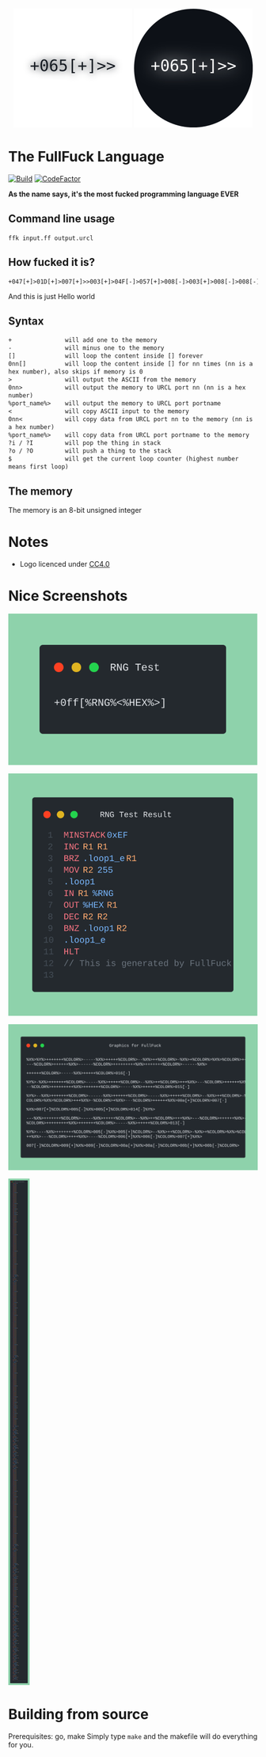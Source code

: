 <div align="center" width="32" height="32">

![FullFuck Logo](/assets/iconlight.svg#gh-light-mode-only)
![FullFuck Logo](/assets/icondark.svg#gh-dark-mode-only)

</div>

# The FullFuck Language
[![Build](https://github.com/funnsam/FullFuck/actions/workflows/build.yml/badge.svg?branch=main&event=push)](https://github.com/funnsam/FullFuck/actions/workflows/build.yml)
[![CodeFactor](https://www.codefactor.io/repository/github/funnsam/fullfuck/badge)](https://www.codefactor.io/repository/github/funnsam/fullfuck)

**As the name says, it's the most fucked programming language EVER**

## Command line usage
```
ffk input.ff output.urcl
```

## How fucked it is?
```
+047[+]>01D[+]>007[+]>>003[+]>04F[-]>057[+]>008[-]>003[+]>008[-]>008[-]>043[-]>
```
And this is just Hello world

## Syntax
```
+               will add one to the memory
-               will minus one to the memory
[]              will loop the content inside [] forever
0nn[]           will loop the content inside [] for nn times (nn is a hex number), also skips if memory is 0
>               will output the ASCII from the memory
0nn>            will output the memory to URCL port nn (nn is a hex number)
%port_name%>    will output the memory to URCL port portname
<               will copy ASCII input to the memory
0nn<            will copy data from URCL port nn to the memory (nn is a hex number)
%port_name%>    will copy data from URCL port portname to the memory
?i / ?I         will pop the thing in stack
?o / ?O         will push a thing to the stack
$               will get the current loop counter (highest number means first loop)
```


## The memory
The memory is an 8-bit unsigned integer

# Notes
- Logo licenced under [CC4.0](/assets/README.md)

# Nice Screenshots
![A RNG Test](/assets/RNGTest.svg)

![The Result](/assets/RNGTestResult.svg)

![A Graphic Test](/assets/Graphics.svg)

![The Result](/assets/GraphicsResult.svg)

# Building from source
Prerequisites: go, make
Simply type `make` and the makefile will do everything for you.